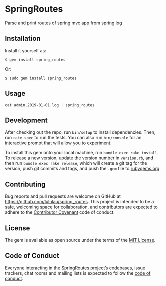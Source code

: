 # SpringRoutes

Parse and print routes of spring mvc app from spring log

## Installation

Install it yourself as:

    $ gem install spring_routes

Or:

    $ sudo gem install spring_routes

## Usage

    cat admin.2019-01-01.log | spring_routes

## Development

After checking out the repo, run `bin/setup` to install dependencies. Then, run `rake spec` to run the tests. You can also run `bin/console` for an interactive prompt that will allow you to experiment.

To install this gem onto your local machine, run `bundle exec rake install`. To release a new version, update the version number in `version.rb`, and then run `bundle exec rake release`, which will create a git tag for the version, push git commits and tags, and push the `.gem` file to [rubygems.org](https://rubygems.org).

## Contributing

Bug reports and pull requests are welcome on GitHub at https://github.com/lululau/spring_routes. This project is intended to be a safe, welcoming space for collaboration, and contributors are expected to adhere to the [Contributor Covenant](http://contributor-covenant.org) code of conduct.

## License

The gem is available as open source under the terms of the [MIT License](https://opensource.org/licenses/MIT).

## Code of Conduct

Everyone interacting in the SpringRoutes project’s codebases, issue trackers, chat rooms and mailing lists is expected to follow the [code of conduct](https://github.com/lululau/spring_routes/blob/master/CODE_OF_CONDUCT.md).
